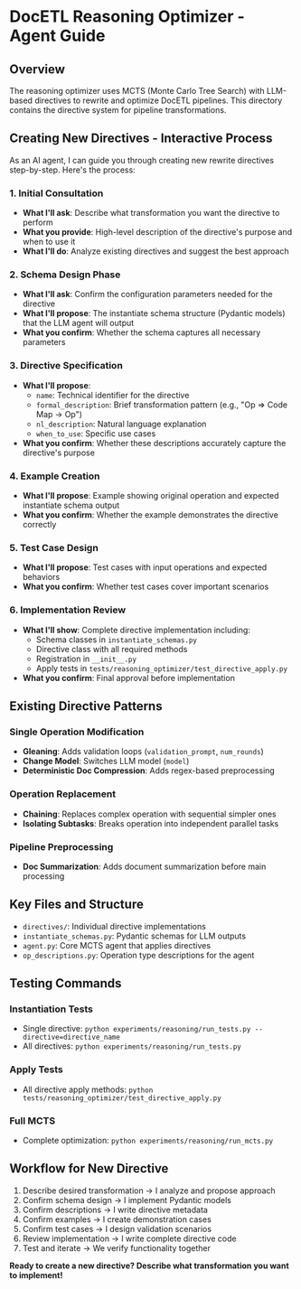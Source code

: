 # DocETL Reasoning Optimizer - Agent Guide

## Overview
The reasoning optimizer uses MCTS (Monte Carlo Tree Search) with LLM-based directives to rewrite and optimize DocETL pipelines. This directory contains the directive system for pipeline transformations.

## Creating New Directives - Interactive Process

As an AI agent, I can guide you through creating new rewrite directives step-by-step. Here's the process:

### 1. Initial Consultation
- **What I'll ask**: Describe what transformation you want the directive to perform
- **What you provide**: High-level description of the directive's purpose and when to use it
- **What I'll do**: Analyze existing directives and suggest the best approach

### 2. Schema Design Phase
- **What I'll ask**: Confirm the configuration parameters needed for the directive
- **What I'll propose**: The instantiate schema structure (Pydantic models) that the LLM agent will output
- **What you confirm**: Whether the schema captures all necessary parameters

### 3. Directive Specification
- **What I'll propose**:
  - `name`: Technical identifier for the directive
  - `formal_description`: Brief transformation pattern (e.g., "Op => Code Map -> Op")
  - `nl_description`: Natural language explanation
  - `when_to_use`: Specific use cases
- **What you confirm**: Whether these descriptions accurately capture the directive's purpose

### 4. Example Creation
- **What I'll propose**: Example showing original operation and expected instantiate schema output
- **What you confirm**: Whether the example demonstrates the directive correctly

### 5. Test Case Design
- **What I'll propose**: Test cases with input operations and expected behaviors
- **What you confirm**: Whether test cases cover important scenarios

### 6. Implementation Review
- **What I'll show**: Complete directive implementation including:
  - Schema classes in `instantiate_schemas.py`
  - Directive class with all required methods
  - Registration in `__init__.py`
  - Apply tests in `tests/reasoning_optimizer/test_directive_apply.py`
- **What you confirm**: Final approval before implementation

## Existing Directive Patterns

### Single Operation Modification
- **Gleaning**: Adds validation loops (`validation_prompt`, `num_rounds`)
- **Change Model**: Switches LLM model (`model`)
- **Deterministic Doc Compression**: Adds regex-based preprocessing

### Operation Replacement
- **Chaining**: Replaces complex operation with sequential simpler ones
- **Isolating Subtasks**: Breaks operation into independent parallel tasks

### Pipeline Preprocessing
- **Doc Summarization**: Adds document summarization before main processing

## Key Files and Structure
- `directives/`: Individual directive implementations
- `instantiate_schemas.py`: Pydantic schemas for LLM outputs
- `agent.py`: Core MCTS agent that applies directives
- `op_descriptions.py`: Operation type descriptions for the agent

## Testing Commands

### Instantiation Tests
- Single directive: `python experiments/reasoning/run_tests.py --directive=directive_name`
- All directives: `python experiments/reasoning/run_tests.py`

### Apply Tests
- All directive apply methods: `python tests/reasoning_optimizer/test_directive_apply.py`

### Full MCTS
- Complete optimization: `python experiments/reasoning/run_mcts.py`

## Workflow for New Directive
1. Describe desired transformation → I analyze and propose approach
2. Confirm schema design → I implement Pydantic models
3. Confirm descriptions → I write directive metadata
4. Confirm examples → I create demonstration cases
5. Confirm test cases → I design validation scenarios
6. Review implementation → I write complete directive code
7. Test and iterate → We verify functionality together

**Ready to create a new directive? Describe what transformation you want to implement!**
